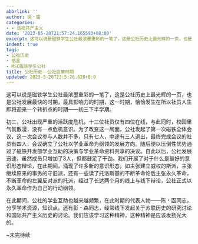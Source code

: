 ```yaml
---
abbrlink: ''
author: 梁﹡铭
categories:
- - 远视共产主义
date: '2023-05-20T21:57:24.165593+08:00'
excerpt: 这可以说是磁铁学生公社最浓墨重彩的一笔了，这是公社历史上最光辉的一页，也是公社发展最快的时期，最具影响力的时期，这一时期，恰恰发生在所以社员人生即将迎来一个转折点的时期——初三下半学期。 初三，公社出现严重的活跃度危机，十三位社员仅有四位在线，与此同时，校园里气氛散漫，没有一点危机意识。为了改变这一局面，公社发起了第一次磁铁全体会议，这一次会议参与人数并不多，只有七人，中途有三人退出，最终完成会议...
indent: true
tags:
- 公社历史
- 感言
- MSC磁铁学生公社
title: 公社历史——公社启蒙时期
updated: 2023-5-20T23:5:26.628+8:0
---
```

这可以说是磁铁学生公社最浓墨重彩的一笔了，这是公社历史上最光辉的一页，也是公社发展最快的时期，最具影响力的时期，这一时期，恰恰发生在所以社员人生即将迎来一个转折点的时期——初三下半学期。

初三，公社出现严重的活跃度危机，十三位社员仅有四位在线，与此同时，校园里气氛散漫，没有一点危机意识。为了改变这一局面，公社发起了第一次磁铁全体会议，这一次会议参与人数并不多，只有七人，中途有三人退出，最终完成会议的社员有四人，会议确立了公社以学业革命为纲领的发展方向。随后便以压倒性优势通过了磁铁开发部学业互助的决策与学业革命资料共享的决议。自此以后，公社发展迅速，虽然成员只增加了3人，但都鼓足了干劲。我们开展了对于什么是最好的意识形态辩论，在此期间，涌现了许多新的意识形态，如主张建立威权的斯派，主张继续原来的事务的守旧派，还有一些读了托洛斯基的不断革命论后主张永久革命，不断革命的左翼反对派的托派，经过了长达两个月的线上与线下辩论，公社正式以永久革命作为自己的行动纲领。

在此期间，公社的学业互助也越来越频繁，在此时期的代表人物——陈﹡函同志，分享学术资源，知识点。还有彭﹡森同志，经常线下发起关于苏联历史的研究讨论和国际共产主义历史的讨论。我们应该学习这种精神，这种精神是应该发扬光大的。

~未完待续
